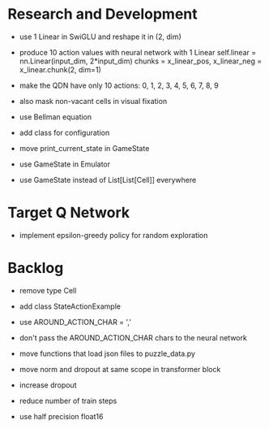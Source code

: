 # Research and Development

- use 1 Linear in SwiGLU and reshape it in (2, dim)
- produce 10 action values with neural network with 1 Linear 
self.linear = nn.Linear(input_dim, 2*input_dim)
chunks = x_linear_pos, x_linear_neg = x_linear.chunk(2, dim=1)
- make the QDN have only 10 actions: 0, 1, 2, 3, 4, 5, 6, 7, 8, 9

- also mask non-vacant cells in visual fixation
- use Bellman equation

- add class for configuration

- move print_current_state in GameState
- use GameState in Emulator
- use GameState instead of List[List[Cell]] everywhere

# Target Q Network


- implement epsilon-greedy policy for random exploration


# Backlog


- remove type Cell

- add class StateActionExample

- use AROUND_ACTION_CHAR = ','
- don't pass the AROUND_ACTION_CHAR chars to the neural network

- move functions that load json files to puzzle_data.py
- move norm and dropout at same scope in transformer block
- increase dropout

- reduce number of train steps
- use half precision float16

